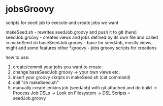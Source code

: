# jobsGroovy
scripts for seed job to execute and create jobs we want

makeSeed.sh - rewrites seedJob.groovy and push it to git (here)
seedJob.groovy - creates views and jobs defined by its own file and called in makeSeed.sh
baseSeedJob.groovy - base for seedJob, mostly views, might add some features
other *.groovy - jobs groovy scripts for creations


how to use:
1. create/commit your jobs you want to create
2. change baseSeedJob.groovy -> your own views etc.
3. insert your groovy skripts in makeSeed.sh (cat command)
4. call "sh makeSeed.sh"
5. manually create jenkins job (seedJob) with git attached and do 
      build -> Process Job DSLs -> Look on Filesystem -> DSL Scripts = seedJob.groovy
